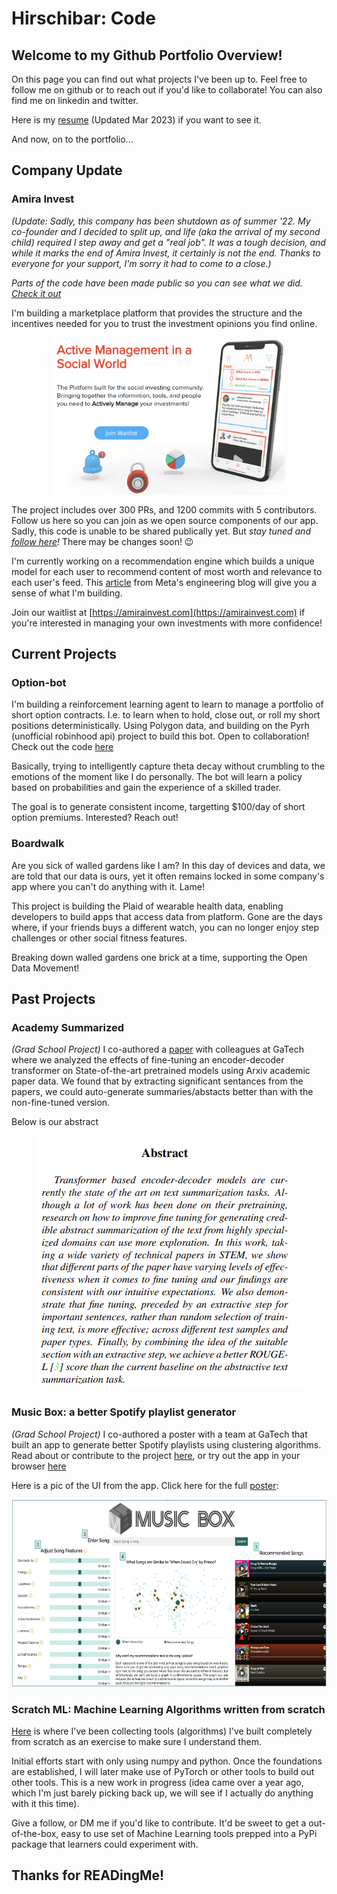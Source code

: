 # Hirschibar: Code

## Welcome to my Github Portfolio Overview!

On this page you can find out what projects I've been up to. Feel free to follow me on github or to reach out if you'd like to collaborate! You can also find me on linkedin and twitter.

Here is my [resume](https://hirschibar-resume.s3.amazonaws.com/resume_3_23.pdf) (Updated Mar 2023) if you want to see it.

And now, on to the portfolio...

## Company Update
### Amira Invest
_(Update: Sadly, this company has been shutdown as of summer '22. My co-founder and I decided to split up, and life (aka the arrival of my second child) required I step away and get a "real job". It was a tough decision, and while it marks the end of Amira Invest, it certainly is not the end. Thanks to everyone for your support, I'm sorry it had to come to a close.)_

_Parts of the code have been made public so you can see what we did. [Check it out](https://github.com/amirainvest/amirainvest_com)_

I'm building a marketplace platform that provides the structure and the incentives needed for you to trust the investment opinions you find online.

<p align="center">
  <img src="/amira2.png" height="250">
</p>

The project includes over 300 PRs, and 1200 commits with 5 contributors. Follow us here so you can join as we open source components of our app. Sadly, this code is unable to be shared publically yet. But _stay tuned and [follow here](https://github.com/amirainvest)!_ There may be changes soon! 😉

I'm currently working on a recommendation engine which builds a unique model for each user to recommend content of most worth and relevance to each user's feed. This [article](https://engineering.fb.com/2021/01/26/ml-applications/news-feed-ranking/) from Meta's engineering blog will give you a sense of what I'm building.

Join our waitlist at [https://amirainvest.com](https://amirainvest.com) if you're interested in managing your own investments with more confidence! 

## Current Projects
### Option-bot
I'm building a reinforcement learning agent to learn to manage a portfolio of short option contracts. I.e. to learn when to hold, close out, or roll my short positions deterministically. Using Polygon data, and building on the Pyrh (unofficial robinhood api) project to build this bot. Open to collaboration! Check out the code [here](https://github.com/jhirschibar/option_bot)

Basically, trying to intelligently capture theta decay without crumbling to the emotions of the moment like I do personally. The bot will learn a policy based on probabilities and gain the experience of a skilled trader. 

The goal is to generate consistent income, targetting $100/day of short option premiums. Interested? Reach out!

### Boardwalk
Are you sick of walled gardens like I am? In this day of devices and data, we are told that our data is ours, yet it often remains locked in some company's app where you can't do anything with it. Lame! 

This project is building the Plaid of wearable health data, enabling developers to build apps that access data from platform. Gone are the days where, if your friends buys a different watch, you can no longer enjoy step challenges or other social fitness features. 

Breaking down walled gardens one brick at a time, supporting the Open Data Movement!

## Past Projects
### Academy Summarized
_(Grad School Project)_
I co-authored a [paper](https://github.com/jhirschibar/academia_summarized/blob/main/Arxiv_Transformer.pdf) with colleagues at GaTech where we analyzed the effects of fine-tuning an encoder-decoder transformer on State-of-the-art pretrained models using Arxiv academic paper data. We found that by extracting significant sentances from the papers, we could auto-generate summaries/abstacts better than with the non-fine-tuned version.

Below is our abstract
<p align="center">
  <img src="/deep%20learning%20paper.png">
</p>

### Music Box: a better Spotify playlist generator
_(Grad School Project)_
I co-authored a poster with a team at GaTech that built an app to generate better Spotify playlists using clustering algorithms. Read about or contribute to the project [here](https://github.com/jhirschibar/music_box), or try out the app in your browser [here](https://out-of-the-music-box.herokuapp.com/)

Here is a pic of the UI from the app. Click here for the full [poster](https://github.com/jhirschibar/music_box/blob/main/team065poster.pdf):
<p align="center">
  <img src="/musicbox.png" height="300">
</p>


### Scratch ML: Machine Learning Algorithms written from scratch
[Here](https://github.com/jhirschibar/scratch_ml) is where I've been collecting tools (algorithms) I've built completely from scratch as an exercise to make sure I understand them. 

Initial efforts start with only using numpy and python. Once the foundations are established, I will later make use of PyTorch or other tools to build out other tools. This is a new work in progress (idea came over a year ago, which I'm just barely picking back up, we will see if I actually do anything with it this time). 

Give a follow, or DM me if you'd like to contribute. It'd be sweet to get a out-of-the-box, easy to use set of Machine Learning tools prepped into a PyPi package that learners could experiment with. 
## Thanks for READingMe!
